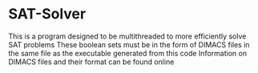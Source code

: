 # SAT-Solver

This is a program designed to be multithreaded to more efficiently solve SAT problems
These boolean sets must be in the form of DIMACS files in the same file as the executable generated from this code
Information on DIMACS files and their format can be found online